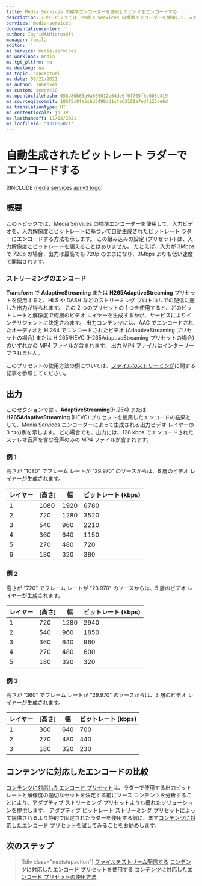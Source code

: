 ```yaml
---
title: Media Services の標準エンコーダーを使用してビデオをエンコードする
description: このトピックでは、Media Services の標準エンコーダーを使用して、入力解像度とビットレートに基づく自動生成されたビットレート ラダーを持つ入力ビデオをエンコードする方法を示します。
services: media-services
documentationcenter: ''
author: IngridAtMicrosoft
manager: femila
editor: ''
ms.service: media-services
ms.workload: media
ms.tgt_pltfrm: na
ms.devlang: na
ms.topic: conceptual
ms.date: 09/21/2021
ms.author: inhenkel
ms.custom: seodec18
ms.openlocfilehash: 058d80b85a9a669612c64de6f0f705f6d605e419
ms.sourcegitcommit: 106f5c9fa5c6d3498dd1cfe63181a7ed4125ae6d
ms.translationtype: HT
ms.contentlocale: ja-JP
ms.lasthandoff: 11/02/2021
ms.locfileid: "131065021"
---
```

#  <a name="encode-with-an-auto-generated-bitrate-ladder"></a>自動生成されたビットレート ラダーでエンコードする

[!INCLUDE [media services api v3 logo](./includes/v3-hr.md)]

## <a name="overview"></a>概要

このトピックでは、Media Services の標準エンコーダーを使用して、入力ビデオを、入力解像度とビットレートに基づいて自動生成されたビットレート ラダーにエンコードする方法を示します。 この組み込みの設定 (プリセット) は、入力解像度とビットレートを超えることはありません。 たとえば、入力が 3Mbps で 720p の場合、出力は最高でも 720p のままになり、3Mbps よりも低い速度で開始されます。

### <a name="encoding-for-streaming"></a>ストリーミングのエンコード

**Transform** で **AdaptiveStreaming** または **H265AdaptiveStreaming** プリセットを使用すると、HLS や DASH などのストリーミング プロトコルでの配信に適した出力が得られます。 この 2 つのプリセットの 1 つを使用すると、どのビットレートと解像度で何層のビデオ レイヤーを生成するかが、サービスによりインテリジェントに決定されます。 出力コンテンツには、AAC でエンコードされたオーディオと H.264 でエンコードされたビデオ (AdaptiveStreaming プリセットの場合) または H.265/HEVC (H265AdaptiveStreaming プリセットの場合) のいずれかの MP4 ファイルが含まれます。 出力 MP4 ファイルはインターリーブされません。

このプリセットの使用方法の例については、[ファイルのストリーミング](stream-files-dotnet-quickstart.md)に関する記事を参照してください。

## <a name="output"></a>出力

このセクションでは **、AdaptiveStreaming**(H.264) または **H265AdaptiveStreaming** (HEVC) プリセットを使用したエンコードの結果として、Media Services エンコーダーによって生成される出力ビデオ レイヤーの 3 つの例を示します。 どの場合でも、出力には、128 kbps でエンコードされたステレオ音声を含む音声のみの MP4 ファイルが含まれます。

### <a name="example-1"></a>例 1
高さが "1080" でフレーム レートが "29.970" のソースからは、6 層のビデオ レイヤーが生成されます。

|レイヤー|[高さ]|幅|ビットレート (kbps)|
|---|---|---|---|
|1|1080|1920|6780|
|2|720|1280|3520|
|3|540|960|2210|
|4|360|640|1150|
|5|270|480|720|
|6|180|320|380|

### <a name="example-2"></a>例 2
高さが "720" でフレーム レートが "23.970" のソースからは、5 層のビデオ レイヤーが生成されます。

|レイヤー|[高さ]|幅|ビットレート (kbps)|
|---|---|---|---|
|1|720|1280|2940|
|2|540|960|1850|
|3|360|640|960|
|4|270|480|600|
|5|180|320|320|

### <a name="example-3"></a>例 3
高さが "360" でフレーム レートが "29.970" のソースからは、3 層のビデオ レイヤーが生成されます。

|レイヤー|[高さ]|幅|ビットレート (kbps)|
|---|---|---|---|
|1|360|640|700|
|2|270|480|440|
|3|180|320|230|


## <a name="content-aware-encoding-comparison"></a>コンテンツに対応したエンコードの比較

[コンテンツに対応したエンコード プリセット](./encode-content-aware-concept.md)は、ラダーで使用する出力ビットレートと解像度の適切なセットを決定する前にソース コンテンツを分析することにより、アダプティブ ストリーミング プリセットよりも優れたソリューションを提供します。
アダプティブ ビットレート ストリーミング プリセットによって提供されるより静的で固定されたラダーを使用する前に、まず[コンテンツに対応したエンコード プリセット](./encode-content-aware-concept.md)を試してみることをお勧めします。

## <a name="next-steps"></a>次のステップ

> [!div class="nextstepaction"]
> [ファイルをストリーム配信する](stream-files-dotnet-quickstart.md)
> [コンテンツに対応したエンコード プリセットを使用する](./encode-content-aware-concept.md)
> [コンテンツに対応したエンコード プリセットの使用方法](./encode-content-aware-how-to.md)

